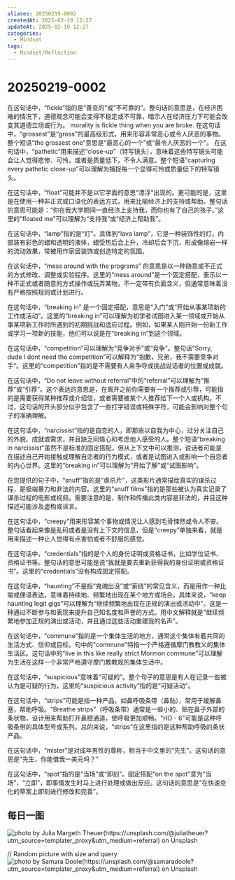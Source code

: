 ```yaml
---
aliases: 20250219-0002
createdAt: 2025-02-19 12:27
updateAt: 2025-02-19 12:27
categories:
  - Mindset
tags:
  - Mindset/Reflection
---
```

# 20250219-0002
在这句话中，“fickle”指的是“善变的”或“不可靠的”。整句话的意思是，在经济困难的情况下，道德观念可能会变得不稳定或不可靠，暗示人在经济压力下可能会改变其道德立场或行为。
morality is fickle thing when you are broke.
在这句话中，“grossest”是“gross”的最高级形式，用来形容非常恶心或令人厌恶的事物。整个短语“the grossest one”意思是“最恶心的一个”或“最令人厌恶的一个”。
在这句话中，“pathetic”用来描述“close-up”（特写镜头），意味着这些特写镜头可能会让人觉得悲惨、可怜，或者是质量低下，不令人满意。整个短语“capturing every pathetic close-up”可以理解为捕捉每一个显得可怜或质量低下的特写镜头。

在这句话中，“float”可能并不是以它字面的意思“漂浮”出现的。更可能的是，这里是在使用一种非正式或口语化的表达方式，用来比喻经济上的支持或帮助。整句话的意思可能是：“你在我大学期间一直经济上支持我，而你也有了自己的孩子。”这里的“floated me”可以理解为“支持我”或“经济上帮助我”。

在这句话中，“lamp”指的是“灯”。具体到“lava lamp”，它是一种装饰性的灯，内部装有彩色的蜡和透明的液体，蜡受热后会上升，冷却后会下沉，形成像熔岩一样的流动效果，常被用作家居装饰或创造特定的氛围。

在这句话中，“mess around with the programs” 的意思是以一种随意或不正式的方式修改、调整或实验程序。这里的“mess around”是一个固定搭配，表示以一种不正式或者随意的方式操作或玩弄某物，不一定带有负面含义，但通常意味着没有严格按照规则或计划进行。

在这句话中，“breaking in” 是一个固定搭配，意思是“入门”或“开始从事某项新的工作或活动”。这里的“breaking in”可以理解为初学者试图进入某一领域或开始从事某项新工作时所遇到的初期挑战和适应过程。例如，如果某人刚开始一份新工作或学习一项新的技能，他们可以说是在“breaking in”到这个领域。

在这句话中，“competition”可以理解为“竞争对手”或“竞争”。整句话“Sorry, dude I dont need the competition”可以解释为“抱歉，兄弟，我不需要竞争对手”。这里的“competition”指的是不需要有人来争夺或挑战说话者的位置或成就。

在这句话中，“Do not leave without referral”中的“referral”可以理解为“推荐”或“引荐”。这个表达的意思是，在离开之前你需要有一个推荐或引荐，可能指的是需要获得某种推荐或介绍信，或者需要被某个人推荐给下一个人或机构。不过，这句话的开头部分似乎包含了一些打字错误或特殊字符，可能会影响对整个句子的准确理解。

在这句话中，“narcissist”指的是自恋的人，即那些以自我为中心，过分关注自己的外貌、成就或需求，并且缺乏同情心和考虑他人感受的人。整个短语“breaking in narcissist”虽然不是标准的固定搭配，但从上下文中可以推测，说话者可能是在描述自己开始接触或理解自恋者的行为模式，或者是试图进入或影响一个自恋者的内心世界。这里的“breaking in”可以理解为“开始了解”或“试图影响”。

在您提供的句子中，“snuff”指的是“虐杀片”，这类影片通常描绘真实的谋杀过程，是极端暴力和非法的内容。这里的“snuff films”指的是那些被认为真实记录了谋杀过程的电影或视频。需要注意的是，制作和传播此类内容是非法的，并且这种描述可能涉及虚构或谣言。

在这句话中，“creepy”用来形容某个事物或情况让人感到毛骨悚然或令人不安。整句话看起来像是乱码或者是没有上下文的信息，但是“creepy”单独来看，就是用来描述一种让人觉得有点害怕或者不舒服的感觉。

在这句话中，“credentials”指的是个人的身份证明或资格证书，比如学位证书、资格证书等。整句话的意思可能是说“我就是要去重新获得我的身份证明或资格证书”。这里的“credentials”没有构成固定搭配。

在这句话中，“haunting”不是指“鬼魂出没”或“萦绕”的常见含义，而是用作一种比喻或俚语表达，意味着持续地、频繁地出现在某个地方或场合。具体来说，“keep haunting legit gigs”可以理解为“继续频繁地出现在正规的演出或活动中”。这是一种通过不断参与和表现来提升自己知名度和声誉的方式。用中文解释就是“继续频繁地参加正规的演出或活动，并且通过这些活动重建我的名声”。

在这句话中，“commune”指的是一个集体生活的地方，通常这个集体有着共同的生活方式、信仰或目标。句中的"commune"特指一个严格遵循摩门教教义的集体生活区。这句话中的“live in this like really strict Mormon commune”可以理解为生活在这样一个非常严格遵守摩门教教规的集体生活中。

在这句话中，“suspicious”意味着“可疑的”。整个句子的意思是有人在记录一些被认为是可疑的行为，这里的“suspicious activity”指的是“可疑活动”。

在这句话中，“strips”可能是指一种产品，如鼻呼吸条带（鼻贴），常用于缓解鼻塞，帮助呼吸。"Breathe strips"（呼吸条带）通常是一些小的、贴在鼻子外部的条状物，设计用来帮助打开鼻腔通道，使呼吸更加顺畅。"HD - 6"可能是这种呼吸条带的具体型号或系列。总的来说，“strips”在这里指的是这种帮助呼吸的条状产品。

在这句话中，“mister”是对成年男性的尊称，相当于中文里的“先生”。这句话的意思是“先生，你能借我一美元吗？”

在这句话中，“spot”指的是“当场”或“即刻”。固定搭配“on the spot”意为“当场”，“立即”，即事情发生时马上进行处理或做出反应。这句话的意思是“在快速变化的草案上即刻进行修改和完善”。

## 每日一图
![photo by Julia Margeth Theuer(https://unsplash.com/@juliatheuer?utm_source=templater_proxy&utm_medium=referral) on Unsplash](https://images.unsplash.com/photo-1559039616-33af37c928fa?crop=entropy&cs=srgb&fm=jpg&ixid=M3w2NDU1OTF8MHwxfHJhbmRvbXx8fHx8fHx8fDE3Mzk5MzkyNzV8&ixlib=rb-4.0.3&q=85&w=800&h=600)

// Random picture with size and query
![photo by Samara Doole(https://unsplash.com/@samaradoole?utm_source=templater_proxy&utm_medium=referral) on Unsplash](https://images.unsplash.com/photo-1498462490348-19e0d3e88d17?crop=entropy&cs=srgb&fm=jpg&ixid=M3w2NDU1OTF8MHwxfHJhbmRvbXx8fHx8fHx8fDE3Mzk5MzkyNzV8&ixlib=rb-4.0.3&q=85&w=800&h=800)
